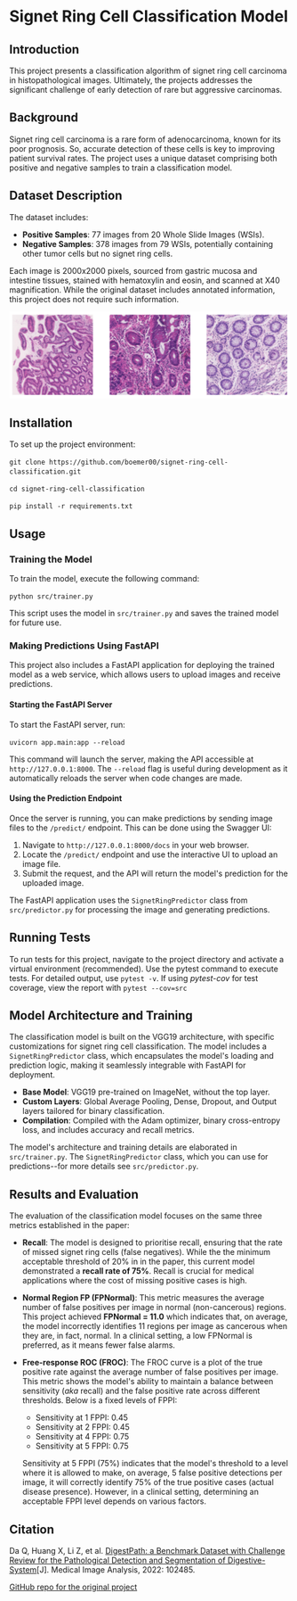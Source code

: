 # Signet Ring Cell Classification Model

## Introduction
This project presents a classification algorithm of signet ring cell carcinoma in histopathological images. Ultimately, the projects addresses the significant challenge of early detection of rare but aggressive carcinomas.

## Background
Signet ring cell carcinoma is a rare form of adenocarcinoma, known for its poor prognosis. So, accurate detection of these cells is key to improving patient survival rates. The project uses a unique dataset comprising both positive and negative samples to train a classification model.

## Dataset Description
The dataset includes:
- **Positive Samples**: 77 images from 20 Whole Slide Images (WSIs).
- **Negative Samples**: 378 images from 79 WSIs, potentially containing other tumor cells but no signet ring cells.

Each image is 2000x2000 pixels, sourced from gastric mucosa and intestine tissues, stained with hematoxylin and eosin, and scanned at X40 magnification. While the original dataset includes annotated information, this project does not require such information.

![.](docs/signet_ring_computer_vision_model.png)

## Installation
To set up the project environment:

`git clone https://github.com/boemer00/signet-ring-cell-classification.git`

`cd signet-ring-cell-classification`

`pip install -r requirements.txt`

## Usage

### Training the Model

To train the model, execute the following command:

`python src/trainer.py`

This script uses the model in `src/trainer.py` and saves the trained model for future use.

### Making Predictions Using FastAPI

This project also includes a FastAPI application for deploying the trained model as a web service, which allows users to upload images and receive predictions.

#### Starting the FastAPI Server

To start the FastAPI server, run:

`uvicorn app.main:app --reload`

This command will launch the server, making the API accessible at `http://127.0.0.1:8000`. The `--reload` flag is useful during development as it automatically reloads the server when code changes are made.

#### Using the Prediction Endpoint

Once the server is running, you can make predictions by sending image files to the `/predict/` endpoint. This can be done using the Swagger UI:

1. Navigate to `http://127.0.0.1:8000/docs` in your web browser.
2. Locate the `/predict/` endpoint and use the interactive UI to upload an image file.
3. Submit the request, and the API will return the model's prediction for the uploaded image.

The FastAPI application uses the `SignetRingPredictor` class from `src/predictor.py` for processing the image and generating predictions.


## Running Tests
To run tests for this project, navigate to the project directory and activate a virtual environment (recommended). Use the pytest command to execute tests. For detailed output, use `pytest -v`. If using *pytest-cov* for test coverage, view the report with `pytest --cov=src`

## Model Architecture and Training

The classification model is built on the VGG19 architecture, with specific customizations for signet ring cell classification. The model includes a `SignetRingPredictor` class, which encapsulates the model's loading and prediction logic, making it seamlessly integrable with FastAPI for deployment.

- **Base Model**: VGG19 pre-trained on ImageNet, without the top layer.
- **Custom Layers**: Global Average Pooling, Dense, Dropout, and Output layers tailored for binary classification.
- **Compilation**: Compiled with the Adam optimizer, binary cross-entropy loss, and includes accuracy and recall metrics.

The model's architecture and training details are elaborated in `src/trainer.py`. The `SignetRingPredictor` class, which you can use for predictions--for more details see `src/predictor.py`.

## Results and Evaluation

The evaluation of the classification model focuses on the same three metrics established in the paper:

- **Recall**: The model is designed to prioritise recall, ensuring that the rate of missed signet ring cells (false negatives). While the the minimum acceptable threshold of 20% in in the paper, this current model demonstrated a **recall rate of 75%**. Recall is crucial for medical applications where the cost of missing positive cases is high.

- **Normal Region FP (FPNormal)**: This metric measures the average number of false positives per image in normal (non-cancerous) regions. This project achieved **FPNormal = 11.0** which indicates that, on average, the model incorrectly identifies 11 regions per image as cancerous when they are, in fact, normal. In a clinical setting, a low FPNormal is preferred, as it means fewer false alarms.

- **Free-response ROC (FROC)**: The FROC curve is a plot of the true positive rate against the average number of false positives per image. This metric shows the model's ability to maintain a balance between sensitivity (*aka* recall) and the false positive rate across different thresholds. Below is a fixed levels of FPPI:
  - Sensitivity at 1 FPPI: 0.45
  - Sensitivity at 2 FPPI: 0.45
  - Sensitivity at 4 FPPI: 0.75
  - Sensitivity at 5 FPPI: 0.75

  Sensitivity at 5 FPPI (75%) indicates that the model's threshold to a level where it is allowed to make, on average, 5 false positive detections per image, it will correctly identify 75% of the true positive cases (actual disease presence). However, in a clinical setting, determining an acceptable FPPI level depends on various factors.

## Citation
Da Q, Huang X, Li Z, et al. [DigestPath: a Benchmark Dataset with Challenge Review for the
Pathological Detection and Segmentation of Digestive-System](https://doi.org/10.1016/j.media.2022.102485)[J].
Medical Image Analysis, 2022: 102485.

[GitHub repo for the original project](https://github.com/bupt-ai-cz/CAC-UNet-DigestPath2019/blob/main/papers/DigestPath-a-Benchmark-Dataset-with-Challenge-Review.pdf)
